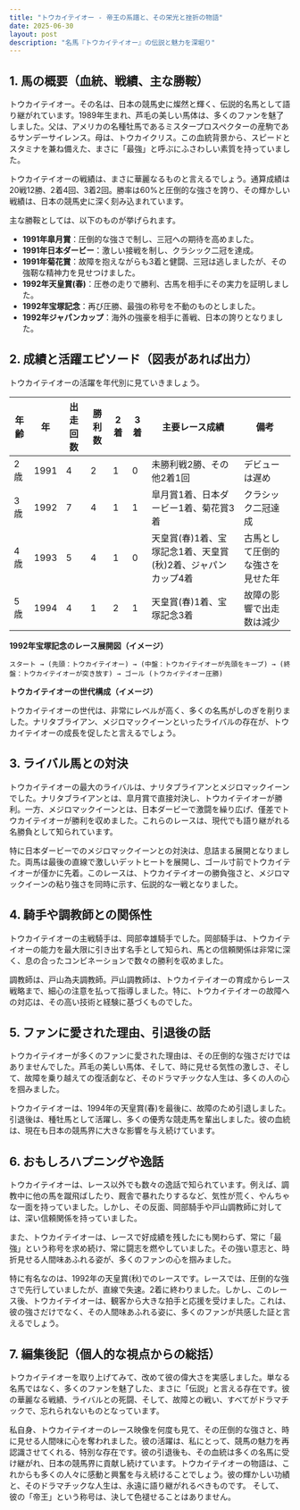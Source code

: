 ```yaml
---
title: "トウカイテイオー - 帝王の系譜と、その栄光と挫折の物語"
date: 2025-06-30
layout: post
description: "名馬『トウカイテイオー』の伝説と魅力を深堀り"
---
```


## 1. 馬の概要（血統、戦績、主な勝鞍）

トウカイテイオー。その名は、日本の競馬史に燦然と輝く、伝説的名馬として語り継がれています。1989年生まれ、芦毛の美しい馬体は、多くのファンを魅了しました。父は、アメリカの名種牡馬であるミスタープロスペクターの産駒であるサンデーサイレンス。母は、トウカイクリス。この血統背景から、スピードとスタミナを兼ね備えた、まさに「最強」と呼ぶにふさわしい素質を持っていました。

トウカイテイオーの戦績は、まさに華麗なるものと言えるでしょう。通算成績は20戦12勝、2着4回、3着2回。勝率は60%と圧倒的な強さを誇り、その輝かしい戦績は、日本の競馬史に深く刻み込まれています。

主な勝鞍としては、以下のものが挙げられます。

* **1991年皐月賞**：圧倒的な強さで制し、三冠への期待を高めました。
* **1991年日本ダービー**：激しい接戦を制し、クラシック二冠を達成。
* **1991年菊花賞**：故障を抱えながらも3着と健闘、三冠は逃しましたが、その強靭な精神力を見せつけました。
* **1992年天皇賞(春)**：圧巻の走りで勝利、古馬を相手にその実力を証明しました。
* **1992年宝塚記念**：再び圧勝、最強の称号を不動のものとしました。
* **1992年ジャパンカップ**：海外の強豪を相手に善戦、日本の誇りとなりました。


## 2. 成績と活躍エピソード（図表があれば出力）

トウカイテイオーの活躍を年代別に見ていきましょう。

| 年齢 | 年 | 出走回数 | 勝利数 | 2着 | 3着 | 主要レース成績 | 備考 |
|---|---|---|---|---|---|---|---|
| 2歳 | 1991 | 4 | 2 | 1 | 0 |  未勝利戦2勝、その他2着1回 |  デビューは遅め |
| 3歳 | 1992 | 7 | 4 | 1 | 1 | 皐月賞1着、日本ダービー1着、菊花賞3着 |  クラシック二冠達成 |
| 4歳 | 1993 | 5 | 4 | 1 | 0 | 天皇賞(春)1着、宝塚記念1着、天皇賞(秋)2着、ジャパンカップ4着 | 古馬として圧倒的な強さを見せた年 |
| 5歳 | 1994 | 4 | 1 | 2 | 1 |  天皇賞(春)1着、宝塚記念3着 |  故障の影響で出走数は減少 |


**1992年宝塚記念のレース展開図（イメージ）**

```
スタート → (先頭：トウカイテイオー) → (中盤：トウカイテイオーが先頭をキープ) → (終盤：トウカイテイオーが突き放す) → ゴール (トウカイテイオー圧勝)
```

**トウカイテイオーの世代構成（イメージ）**

トウカイテイオーの世代は、非常にレベルが高く、多くの名馬がしのぎを削りました。ナリタブライアン、メジロマックイーンといったライバルの存在が、トウカイテイオーの成長を促したと言えるでしょう。


## 3. ライバル馬との対決

トウカイテイオーの最大のライバルは、ナリタブライアンとメジロマックイーンでした。ナリタブライアンとは、皐月賞で直接対決し、トウカイテイオーが勝利。一方、メジロマックイーンとは、日本ダービーで激闘を繰り広げ、僅差でトウカイテイオーが勝利を収めました。これらのレースは、現代でも語り継がれる名勝負として知られています。

特に日本ダービーでのメジロマックイーンとの対決は、息詰まる展開となりました。両馬は最後の直線で激しいデットヒートを展開し、ゴール寸前でトウカイテイオーが僅かに先着。このレースは、トウカイテイオーの勝負強さと、メジロマックイーンの粘り強さを同時に示す、伝説的な一戦となりました。


## 4. 騎手や調教師との関係性

トウカイテイオーの主戦騎手は、岡部幸雄騎手でした。岡部騎手は、トウカイテイオーの能力を最大限に引き出す名手として知られ、馬との信頼関係は非常に深く、息の合ったコンビネーションで数々の勝利を収めました。

調教師は、戸山為夫調教師。戸山調教師は、トウカイテイオーの育成からレース戦略まで、細心の注意を払って指導しました。特に、トウカイテイオーの故障への対応は、その高い技術と経験に基づくものでした。


## 5. ファンに愛された理由、引退後の話

トウカイテイオーが多くのファンに愛された理由は、その圧倒的な強さだけではありませんでした。芦毛の美しい馬体、そして、時に見せる気性の激しさ、そして、故障を乗り越えての復活劇など、そのドラマチックな人生は、多くの人の心を掴みました。

トウカイテイオーは、1994年の天皇賞(春)を最後に、故障のため引退しました。引退後は、種牡馬として活躍し、多くの優秀な競走馬を輩出しました。彼の血統は、現在も日本の競馬界に大きな影響を与え続けています。


## 6. おもしろハプニングや逸話

トウカイテイオーは、レース以外でも数々の逸話で知られています。例えば、調教中に他の馬を蹴飛ばしたり、厩舎で暴れたりするなど、気性が荒く、やんちゃな一面を持っていました。しかし、その反面、岡部騎手や戸山調教師に対しては、深い信頼関係を持っていました。

また、トウカイテイオーは、レースで好成績を残したにも関わらず、常に「最強」という称号を求め続け、常に闘志を燃やしていました。その強い意志と、時折見せる人間味あふれる姿が、多くのファンの心を掴みました。

特に有名なのは、1992年の天皇賞(秋)でのレースです。レースでは、圧倒的な強さで先行していましたが、直線で失速。2着に終わりました。しかし、このレース後、トウカイテイオーは、観客から大きな拍手と応援を受けました。これは、彼の強さだけでなく、その人間味あふれる姿に、多くのファンが共感した証と言えるでしょう。


## 7. 編集後記（個人的な視点からの総括）

トウカイテイオーを取り上げてみて、改めて彼の偉大さを実感しました。単なる名馬ではなく、多くのファンを魅了した、まさに「伝説」と言える存在です。彼の華麗なる戦績、ライバルとの死闘、そして、故障との戦い、すべてがドラマチックで、忘れられないものとなっています。

私自身、トウカイテイオーのレース映像を何度も見て、その圧倒的な強さと、時に見せる人間味に心を奪われました。彼の活躍は、私にとって、競馬の魅力を再認識させてくれる、特別な存在です。彼の引退後も、その血統は多くの名馬に受け継がれ、日本の競馬界に貢献し続けています。トウカイテイオーの物語は、これからも多くの人々に感動と興奮を与え続けることでしょう。彼の輝かしい功績と、そのドラマチックな人生は、永遠に語り継がれるべきものです。  そして、彼の「帝王」という称号は、決して色褪せることはありません。
